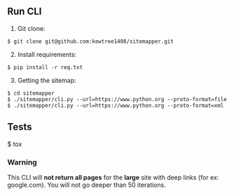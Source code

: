 ## Run CLI

1. Git clone:
```
$ git clone git@github.com:kewtree1408/sitemapper.git
```

2. Install requirements:
```
$ pip install -r req.txt
```

3. Getting the sitemap:
```
$ cd sitemapper
$ ./sitemapper/cli.py --url=https://www.python.org --proto-format=file
$ ./sitemapper/cli.py --url=https://www.python.org --proto-format=xml
```

## Tests
$ tox


### Warning
This CLI will **not return all pages** for the **large** site with deep links (for ex: google.com). You will not go deeper than 50 iterations.
